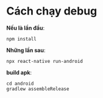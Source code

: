 # Cách chạy debug

**Nếu là lần đầu**:
```
npm install
```

**Những lần sau**:
```
npx react-native run-android 
```

**build apk**:
```
cd android
gradlew assembleRelease
```